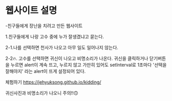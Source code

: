 # 웹사이트 설명
-친구들에게 장난을 치려고 만든 웹사이트

1.친구들에게 나랑 고수 중에 누가 잘생겼냐고 묻는다.

2-1.나를 선택하면 천사가 나오고 아무 일도 일어나지 않는다.

2-2🔥. 고수를 선택하면 귀신이 나오고 비명소리가 나온다. 귀신을 클릭하거나 닫기버튼을 누르면 alert이 계속 뜨고,
       누르지 않고 가만히 있어도 setInterval로 1초마다 '선택을 잘해야지' 라는 alert이 뜨게 설정되어 있다.
       
       
체험하기 https://jehyuksong.github.io/kidding/

귀신사진과 비명소리가 나오니 주의!!🙃
